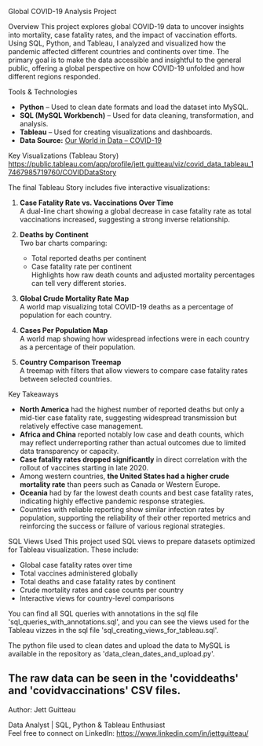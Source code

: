 Global COVID-19 Analysis Project

Overview
This project explores global COVID-19 data to uncover insights into mortality, case fatality rates, and the impact of vaccination efforts. Using SQL, Python, and Tableau, I analyzed and visualized how the pandemic affected different countries and continents over time. The primary goal is to make the data accessible and insightful to the general public, offering a global perspective on how COVID-19 unfolded and how different regions responded.


Tools & Technologies
- **Python** – Used to clean date formats and load the dataset into MySQL.
- **SQL (MySQL Workbench)** – Used for data cleaning, transformation, and analysis.
- **Tableau** – Used for creating visualizations and dashboards.
- **Data Source:** [Our World in Data – COVID-19](https://ourworldindata.org/covid-deaths)


Key Visualizations (Tableau Story)
https://public.tableau.com/app/profile/jett.guitteau/viz/covid_data_tableau_17467985719760/COVIDDataStory

The final Tableau Story includes five interactive visualizations:

1. **Case Fatality Rate vs. Vaccinations Over Time**  
   A dual-line chart showing a global decrease in case fatality rate as total vaccinations increased, suggesting a strong inverse relationship.

2. **Deaths by Continent**  
   Two bar charts comparing:
   - Total reported deaths per continent
   - Case fatality rate per continent  
   Highlights how raw death counts and adjusted mortality percentages can tell very different stories.

3. **Global Crude Mortality Rate Map**  
   A world map visualizing total COVID-19 deaths as a percentage of population for each country.

4. **Cases Per Population Map**  
   A world map showing how widespread infections were in each country as a percentage of their population.

5. **Country Comparison Treemap**  
   A treemap with filters that allow viewers to compare case fatality rates between selected countries.


Key Takeaways
- **North America** had the highest number of reported deaths but only a mid-tier case fatality rate, suggesting widespread transmission but relatively effective case management.
- **Africa and China** reported notably low case and death counts, which may reflect underreporting rather than actual outcomes due to limited data transparency or capacity.
- **Case fatality rates dropped significantly** in direct correlation with the rollout of vaccines starting in late 2020.
- Among western countries, **the United States had a higher crude mortality rate** than peers such as Canada or Western Europe.
- **Oceania** had by far the lowest death counts and best case fatality rates, indicating highly effective pandemic response strategies.
- Countries with reliable reporting show similar infection rates by population, supporting the reliability of their other reported metrics and reinforcing the success or failure of various regional strategies.


SQL Views Used
This project used SQL views to prepare datasets optimized for Tableau visualization. These include:
- Global case fatality rates over time
- Total vaccines administered globally
- Total deaths and case fatality rates by continent
- Crude mortality rates and case counts per country
- Interactive views for country-level comparisons

You can find all SQL queries with annotations in the sql file 'sql_queries_with_annotations.sql', and you can see the views used for the Tableau vizzes in the sql file 'sql_creating_views_for_tableau.sql'.

The python file used to clean dates and upload the data to MySQL is available in the repository as 'data_clean_dates_and_upload.py'.

The raw data can be seen in the 'coviddeaths' and 'covidvaccinations' CSV files.
---

Author:
Jett Guitteau
  
Data Analyst | SQL, Python & Tableau Enthusiast  
Feel free to connect on LinkedIn: https://www.linkedin.com/in/jettguitteau/
